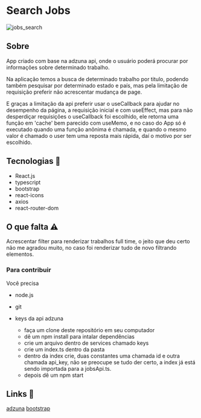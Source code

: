 # Search Jobs

![jobs_search](https://user-images.githubusercontent.com/93801199/193842675-03005c6e-c875-49a5-b387-4a96c5e58c0c.jpg)

## Sobre

<p>
  App criado com base na adzuna api, onde o usuário poderá procurar por informações sobre determinado trabalho.
</p>
<p>
  Na aplicação temos a busca de determinado trabalho por titulo, podendo também pesquisar por determinado estado e país, mas pela limitação de requisição preferir não acrescentar mudança de page.
</p>
<p>
  E graças a limitação da api preferir usar o useCallback para ajudar no desempenho da página, a requisição inicial e com useEffect, mas para não desperdiçar requisições o useCallback foi escolhido, ele retorna uma função em 'cache' bem parecido com useMemo, e no caso do App só é executado quando uma função anônima é chamada, e quando o mesmo valor é chamado o user tem uma reposta mais rápida, daí o motivo por ser escolhido.
</p>

## Tecnologias :construction:

- React.js
- typescript
- bootstrap
- react-icons
- axios
- react-router-dom

## O que falta :warning:

Acrescentar filter para renderizar trabalhos full time, o jeito que deu certo não me agradou muito, no caso foi renderizar tudo de novo filtrando elementos.

### Para contribuir

Você precisa

- node.js
- git
- keys da api adzuna


  - faça um clone deste repositório em seu computador
  - dê um npm install para intalar dependências
  - crie um arquivo dentro de services chamado keys
  - crie um index.ts dentro da pasta
  - dentro da index crie, duas constantes uma chamada id e outra chamada api_key, não se preocupe se tudo der certo, a index já está sendo importada para a jobsApi.ts.
  - depois dê um npm start
  
## Links :link:

[adzuna](https://developer.adzuna.com/overview)
[bootstrap](https://getbootstrap.com/)  
